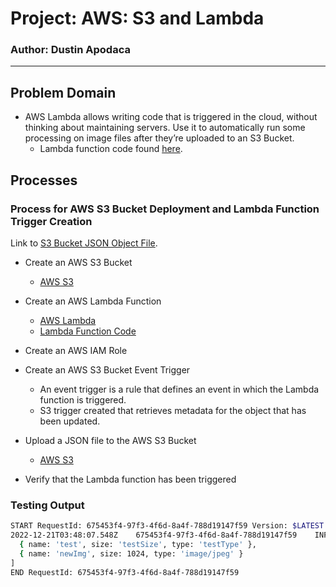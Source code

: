 # Project: AWS: S3 and Lambda
### Author: Dustin Apodaca
---
## Problem Domain

- AWS Lambda allows writing code that is triggered in the cloud, without thinking about maintaining servers. Use it to automatically run some processing on image files after they’re uploaded to an S3 Bucket.
  - Lambda function code found [here](./lamdaFunctionExample/index.js).

## Processes

### Process for AWS S3 Bucket Deployment and Lambda Function Trigger Creation

Link to [S3 Bucket JSON Object File](http://expresslysimple-env.eba-a3xtkyx4.us-west-2.elasticbeanstalk.com/).

- Create an AWS S3 Bucket
  - [AWS S3](https://s3.console.aws.amazon.com/s3/home)
- Create an AWS Lambda Function
  - [AWS Lambda](https://console.aws.amazon.com/lambda/home)
  - [Lambda Function Code](./lamdaFunctionExample/index.js)
- Create an AWS IAM Role

- Create an AWS S3 Bucket Event Trigger
  - An event trigger is a rule that defines an event in which the Lambda function is triggered.
  - S3 trigger created that retrieves metadata for the object that has been updated.

- Upload a JSON file to the AWS S3 Bucket
  - [AWS S3](https://s3.console.aws.amazon.com/s3/home)

- Verify that the Lambda function has been triggered


### Testing Output

```bash
START RequestId: 675453f4-97f3-4f6d-8a4f-788d19147f59 Version: $LATEST
2022-12-21T03:48:07.548Z	675453f4-97f3-4f6d-8a4f-788d19147f59	INFO	[
  { name: 'test', size: 'testSize', type: 'testType' },
  { name: 'newImg', size: 1024, type: 'image/jpeg' }
]
END RequestId: 675453f4-97f3-4f6d-8a4f-788d19147f59
```
